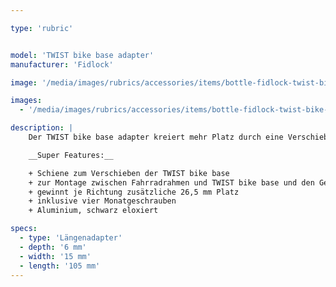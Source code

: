```yaml
---

type: 'rubric'


model: 'TWIST bike base adapter'
manufacturer: 'Fidlock'

image: '/media/images/rubrics/accessories/items/bottle-fidlock-twist-bike-base-adapter_01.jpg'

images: 
  - '/media/images/rubrics/accessories/items/bottle-fidlock-twist-bike-base-adapter_02.jpg'

description: |
    Der TWIST bike base adapter kreiert mehr Platz durch eine Verschiebung der Montagepunkte und erlaubt somit eine flexiblere Positionierung der TWIST bike base bei eingeschränkten Platzverhältnissen – etwa bei engen Rahmen oder der Nutzung von Rahmentaschen.

    __Super Features:__

    + Schiene zum Verschieben der TWIST bike base 
    + zur Montage zwischen Fahrradrahmen und TWIST bike base und den Gewindeösen 
    + gewinnt je Richtung zusätzliche 26,5 mm Platz
    + inklusive vier Monatgeschrauben
    + Aluminium, schwarz eloxiert 

specs:
  - type: 'Längenadapter'
  - depth: '6 mm'
  - width: '15 mm'
  - length: '105 mm'
---
```

